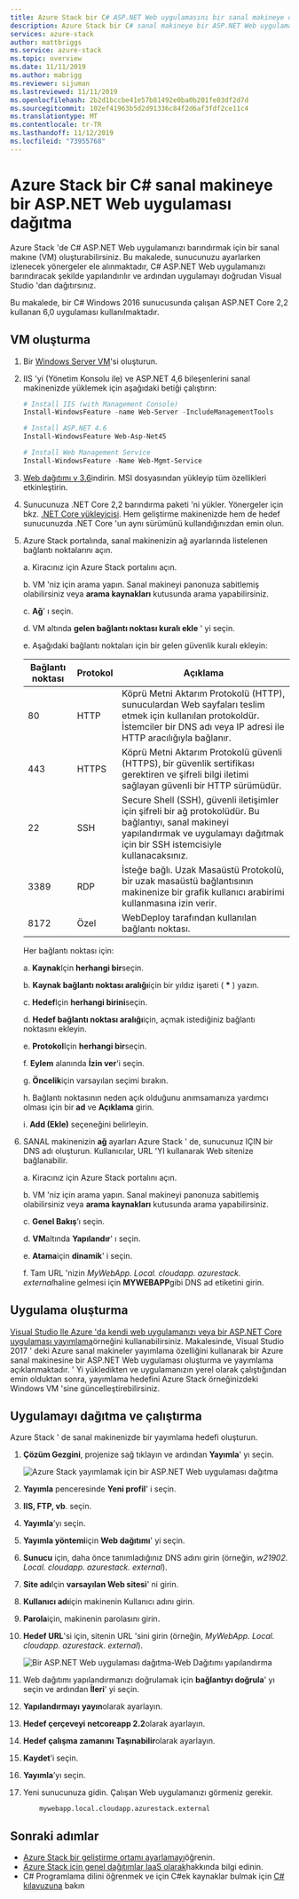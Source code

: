 ```yaml
---
title: Azure Stack bir C# ASP.NET Web uygulamasını bir sanal makineye dağıtma | Microsoft Docs
description: Azure Stack bir C# sanal makineye bir ASP.NET Web uygulaması dağıtın.
services: azure-stack
author: mattbriggs
ms.service: azure-stack
ms.topic: overview
ms.date: 11/11/2019
ms.author: mabrigg
ms.reviewer: sijuman
ms.lastreviewed: 11/11/2019
ms.openlocfilehash: 2b2d1bccbe41e57b81492e0ba0b201fe03df2d7d
ms.sourcegitcommit: 102ef41963b5d2d91336c84f2d6af3fdf2ce11c4
ms.translationtype: MT
ms.contentlocale: tr-TR
ms.lasthandoff: 11/12/2019
ms.locfileid: "73955768"
---
```

# <a name="deploy-a-c-aspnet-web-app-to-a-vm-in-azure-stack"></a>Azure Stack bir C# sanal makineye bir ASP.NET Web uygulaması dağıtma

Azure Stack 'de C# ASP.NET Web uygulamanızı barındırmak için bir sanal makıne (VM) oluşturabilirsiniz. Bu makalede, sunucunuzu ayarlarken izlenecek yönergeler ele alınmaktadır, C# ASP.NET Web uygulamanızı barındıracak şekilde yapılandırılır ve ardından uygulamayı doğrudan Visual Studio 'dan dağıtırsınız.

Bu makalede, bir C# Windows 2016 sunucusunda çalışan ASP.NET Core 2,2 kullanan 6,0 uygulaması kullanılmaktadır.

## <a name="create-a-vm"></a>VM oluşturma

1. Bir [Windows Server VM](azure-stack-quick-windows-portal.md)'si oluşturun.

1. IIS 'yi (Yönetim Konsolu ile) ve ASP.NET 4,6 bileşenlerini sanal makinenizde yüklemek için aşağıdaki betiği çalıştırın:

    ```PowerShell  
    # Install IIS (with Management Console)
    Install-WindowsFeature -name Web-Server -IncludeManagementTools
    
    # Install ASP.NET 4.6
    Install-WindowsFeature Web-Asp-Net45
    
    # Install Web Management Service
    Install-WindowsFeature -Name Web-Mgmt-Service
    ```

1. [Web dağıtımı v 3.6](https://www.microsoft.com/download/details.aspx?id=43717)indirin. MSI dosyasından yükleyip tüm özellikleri etkinleştirin.

1. Sunucunuza .NET Core 2,2 barındırma paketi 'ni yükler. Yönergeler için bkz. [.NET Core yükleyicisi](https://dotnet.microsoft.com/download/dotnet-core/2.2). Hem geliştirme makinenizde hem de hedef sunucunuzda .NET Core 'un aynı sürümünü kullandığınızdan emin olun.

1. Azure Stack portalında, sanal makinenizin ağ ayarlarında listelenen bağlantı noktalarını açın.

    a. Kiracınız için Azure Stack portalını açın.

    b. VM 'niz için arama yapın. Sanal makineyi panonuza sabitlemiş olabilirsiniz veya **arama kaynakları** kutusunda arama yapabilirsiniz.

    c. **Ağ**' ı seçin.

    d. VM altında **gelen bağlantı noktası kuralı ekle** ' yi seçin.

    e. Aşağıdaki bağlantı noktaları için bir gelen güvenlik kuralı ekleyin:

    | Bağlantı noktası | Protokol | Açıklama |
    | --- | --- | --- |
    | 80 | HTTP | Köprü Metni Aktarım Protokolü (HTTP), sunuculardan Web sayfaları teslim etmek için kullanılan protokoldür. İstemciler bir DNS adı veya IP adresi ile HTTP aracılığıyla bağlanır. |
    | 443 | HTTPS | Köprü Metni Aktarım Protokolü güvenli (HTTPS), bir güvenlik sertifikası gerektiren ve şifreli bilgi iletimi sağlayan güvenli bir HTTP sürümüdür.  |
    | 22 | SSH | Secure Shell (SSH), güvenli iletişimler için şifreli bir ağ protokolüdür. Bu bağlantıyı, sanal makineyi yapılandırmak ve uygulamayı dağıtmak için bir SSH istemcisiyle kullanacaksınız. |
    | 3389 | RDP | İsteğe bağlı. Uzak Masaüstü Protokolü, bir uzak masaüstü bağlantısının makinenize bir grafik kullanıcı arabirimi kullanmasına izin verir.   |
    | 8172 | Özel | WebDeploy tarafından kullanılan bağlantı noktası. |

    Her bağlantı noktası için:

    a. **Kaynak**Için **herhangi bir**seçin.

    b. **Kaynak bağlantı noktası aralığı**için bir yıldız işareti ( **\*** ) yazın.

    c. **Hedef**Için **herhangi birini**seçin.

    d. **Hedef bağlantı noktası aralığı**için, açmak istediğiniz bağlantı noktasını ekleyin.

    e. **Protokol**Için **herhangi bir**seçin.

    f. **Eylem** alanında **İzin ver**'i seçin.

    g. **Öncelik**için varsayılan seçimi bırakın.

    h. Bağlantı noktasının neden açık olduğunu anımsamanıza yardımcı olması için bir **ad** ve **Açıklama** girin.

    i. **Add (Ekle)** seçeneğini belirleyin.

1.  SANAL makinenizin **ağ** ayarları Azure Stack ' de, sunucunuz IÇIN bir DNS adı oluşturun. Kullanıcılar, URL 'YI kullanarak Web sitenize bağlanabilir.

    a. Kiracınız için Azure Stack portalını açın.

    b. VM 'niz için arama yapın. Sanal makineyi panonuza sabitlemiş olabilirsiniz veya **arama kaynakları** kutusunda arama yapabilirsiniz.

    c. **Genel Bakış**’ı seçin.

    d. **VM**altında **Yapılandır**' ı seçin.

    e. **Atama**için **dinamik**' i seçin.

    f. Tam URL 'nizin *MyWebApp. Local. cloudapp. azurestack. external*haline gelmesi için **MYWEBAPP**gibi DNS ad etiketini girin.

## <a name="create-an-app"></a>Uygulama oluşturma 

[Visual Studio Ile Azure 'da kendi web uygulamanızı veya bir ASP.NET Core uygulaması yayımlama](https://docs.microsoft.com/aspnet/core/tutorials/razor-pages/razor-pages-start?view=aspnetcore-2.2&tabs=visual-studio
)örneğini kullanabilirsiniz. Makalesinde, Visual Studio 2017 ' deki Azure sanal makineler yayımlama özelliğini kullanarak bir Azure sanal makinesine bir ASP.NET Web uygulaması oluşturma ve yayımlama açıklanmaktadır. ' Yi yükledikten ve uygulamanızın yerel olarak çalıştığından emin olduktan sonra, yayımlama hedefini Azure Stack örneğinizdeki Windows VM 'sine güncelleştirebilirsiniz.

## <a name="deploy-and-run-the-app"></a>Uygulamayı dağıtma ve çalıştırma

Azure Stack ' de sanal makinenizde bir yayımlama hedefi oluşturun.

1. **Çözüm Gezgini**, projenize sağ tıklayın ve ardından **Yayımla**' yı seçin.

    ![Azure Stack yayımlamak için bir ASP.NET Web uygulaması dağıtma](media/azure-stack-dev-start-howto-vm-dotnet/deploy-app-to-azure-stack.png)

1. **Yayımla** penceresinde **Yeni profil**' i seçin.
1. **IIS, FTP, vb**. seçin.
1. **Yayımla**’yı seçin.
1. **Yayımla yöntemi**için **Web dağıtımı**' yi seçin.
1. **Sunucu** için, daha önce tanımladığınız DNS adını girin (örneğin, *w21902. Local. cloudapp. azurestack. external*).
1. **Site adı**Için **varsayılan Web sitesi**' ni girin.
1. **Kullanıcı adı**için makinenin Kullanıcı adını girin.
1. **Parola**için, makinenin parolasını girin.
1. **Hedef URL**'si için, sitenin URL 'sini girin (örneğin, *MyWebApp. Local. cloudapp. azurestack. external*).

    ![Bir ASP.NET Web uygulaması dağıtma-Web Dağıtımı yapılandırma](media/azure-stack-dev-start-howto-vm-dotnet/configure-web-deploy.png)

1. Web dağıtımı yapılandırmanızı doğrulamak için **bağlantıyı doğrula**' yı seçin ve ardından **İleri**' yi seçin.
1. **Yapılandırmayı** **yayın**olarak ayarlayın.
1. **Hedef çerçeveyi** **netcoreapp 2.2**olarak ayarlayın.
1. **Hedef çalışma zamanını** **Taşınabilir**olarak ayarlayın.
1. **Kaydet**’i seçin.
1. **Yayımla**’yı seçin.
1. Yeni sunucunuza gidin. Çalışan Web uygulamanızı görmeniz gerekir.

    ```http  
        mywebapp.local.cloudapp.azurestack.external
    ```

## <a name="next-steps"></a>Sonraki adımlar

- [Azure Stack bir geliştirme ortamı ayarlamayı](azure-stack-dev-start.md)öğrenin.
- [Azure Stack için genel dağıtımlar IaaS olarak](azure-stack-dev-start-deploy-app.md)hakkında bilgi edinin.
- C# Programlama dilini öğrenmek ve için C#ek kaynaklar bulmak için [ C# kılavuzuna](https://docs.microsoft.com/dotnet/csharp/) bakın

